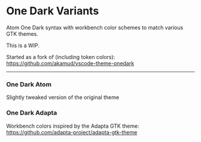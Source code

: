 # One Dark Variants

Atom One Dark syntax with workbench color schemes to match various GTK themes.

This is a WIP.

Started as a fork of (including token colors):  
https://github.com/akamud/vscode-theme-onedark

---

### One Dark Atom
Slightly tweaked version of the original theme

### One Dark Adapta
Workbench colors inspired by the Adapta GTK theme:  
https://github.com/adapta-project/adapta-gtk-theme